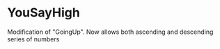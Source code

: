 YouSayHigh
==========

Modification of "GoingUp". Now allows both ascending and descending series of numbers
